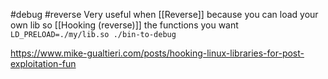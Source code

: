 #debug #reverse 
Very useful when [[Reverse]] because you can load your own lib so [[Hooking (reverse)]] the functions you want
`LD_PRELOAD=./my/lib.so ./bin-to-debug`

https://www.mike-gualtieri.com/posts/hooking-linux-libraries-for-post-exploitation-fun
